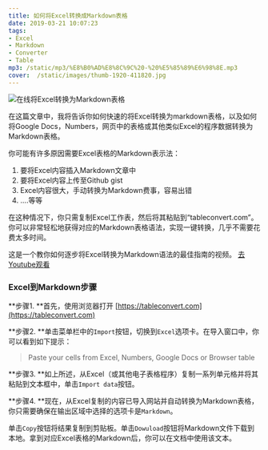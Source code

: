 ```yaml
---
title: 如何将Excel转换成Markdown表格
date: 2019-03-21 10:07:23
tags:
- Excel
- Markdown
- Converter
- Table
mp3: /static/mp3/%E8%B0%AD%E8%8C%9C%20-%20%E5%85%89%E6%98%8E.mp3
cover:  /static/images/thumb-1920-411820.jpg
---
```


![在线将Excel转换为Markdown表格](https://tableconvert.com/static/images/cover/excel-to-markdown.jpg)


在这篇文章中，我将告诉你如何快速的将Excel转换为markdown表格，以及如何将Google Docs，Numbers，网页中的表格或其他类似Excel的程序数据转换为Markdown表格。


你可能有许多原因需要Excel表格的Markdown表示法：
1. 要将Excel内容插入Markdown文章中
2. 要将Excel内容上传至Github gist
3. Excel内容很大，手动转换为Markdown费事，容易出错
4. ....等等

在这种情况下，你只需复制Excel工作表，然后将其粘贴到“tableconvert.com”。你可以非常轻松地获得对应的Markdown表格语法，实现一键转换，几乎不需要花费太多时间。

这是一个教你如何逐步将Excel转换为Markdown语法的最佳指南的视频。 [去Youtube观看](https://youtu.be/2h0A_ZXLtrM)

### Excel到Markdown步骤

**步骤1. **首先，使用浏览器打开 [https://tableconvert.com](https://tableconvert.com)

**步骤2. **单击菜单栏中的`Import`按钮，切换到`Excel`选项卡。在导入窗口中，你可以看到如下提示：
> Paste your cells from Excel, Numbers, Google Docs or Browser table


**步骤3. **如上所述，从Excel（或其他电子表格程序）复制一系列单元格并将其粘贴到文本框中，单击`Import data`按钮。

**步骤4. **现在，从Excel复制的内容已导入网站并自动转换为Markdown表格，你只需要确保在输出区域中选择的选项卡是`Markdown`。

单击`Copy`按钮将结果复制到剪贴板。单击`Dowuload`按钮将Markdown文件下载到本地。拿到对应Excel表格的Markdown后，你可以在文档中使用该文本。
